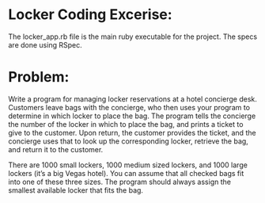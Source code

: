# Locker Coding Excerise:

The locker_app.rb file is the main ruby executable for the project. The specs are done using RSpec.

# Problem:

Write a program for managing locker reservations at a hotel concierge desk. Customers leave bags with the concierge, 
who then uses your program to determine in which locker to place the bag. The program tells the concierge the number 
of the locker in which to place the bag, and prints a ticket to give to the customer. Upon return, the customer 
provides the ticket, and the concierge uses that to look up the corresponding locker, retrieve the bag, and return 
it to the customer.

There are 1000 small lockers, 1000 medium sized lockers, and 1000 large lockers (it’s a big Vegas hotel). You can 
assume that all checked bags fit into one of these three sizes. The program should always assign the smallest available
locker that fits the bag.
